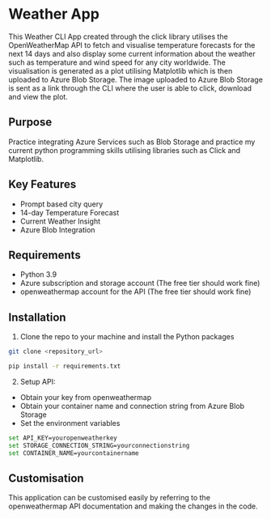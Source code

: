 # Weather App 

This Weather CLI App created through the click library utilises the OpenWeatherMap API to fetch and visualise temperature forecasts for the next 14 days and also display some current information about the weather such as temperature and wind speed for any city worldwide. The visualisation is generated as a plot utilising Matplotlib which is then uploaded to Azure Blob Storage. The image uploaded to Azure Blob Storage is sent as a link through the CLI where the user is able to click, download and view the plot.

## Purpose
Practice integrating Azure Services such as Blob Storage and practice my current python programming skills utilising libraries such as Click and Matplotlib.

## Key Features
- Prompt based city query
- 14-day Temperature Forecast
- Current Weather Insight
- Azure Blob Integration

## Requirements
- Python 3.9
- Azure subscription and storage account (The free tier should work fine)
- openweathermap account for the API (The free tier should work fine)

## Installation
1. Clone the repo to your machine and install the Python packages
```bash
git clone <repository_url>

pip install -r requirements.txt
```
2. Setup API:
  - Obtain your key from openweathermap
  - Obtain your container name and connection string from Azure Blob Storage
  - Set the environment variables
```bash  
set API_KEY=youropenweatherkey
set STORAGE_CONNECTION_STRING=yourconnectionstring
set CONTAINER_NAME=yourcontainername
```
## Customisation
This application can be customised easily by referring to the openweathermap API documentation and making the changes in the code.
